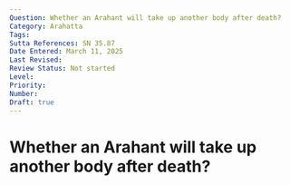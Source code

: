 ```yaml
---
Question: Whether an Arahant will take up another body after death?
Category: Arahatta
Tags:
Sutta References: SN 35.87
Date Entered: March 11, 2025
Last Revised:
Review Status: Not started
Level: 
Priority: 
Number: 
Draft: true
---
```


# Whether an Arahant will take up another body after death?